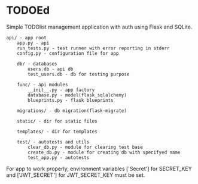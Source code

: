 # TODOEd
Simple TODOlist management application with auth using Flask and SQLite.
  
    api/ - app root
        app.py - api
        run_tests.py - test runner with error reporting in stderr
        config.py - configuration file for app
    
        db/ - databases
            users.db - api db
            test_users.db - db for testing purpose
    
        func/ - api modules
            __init__.py - app factory
            database.py - model(flask_sqlalchemy)
            blueprints.py - flask blueprints
    
        migrations/ - db migration(flask-migrate)
        
        static/ - dir for static files
    
        templates/ - dir for templates
    
        test/ - autotests and utils
            clear_db.py - module for clearing test base
            create_db.py - module for creating db with specifyed name
            test_app.py - autotests


For app to work properly, environment variables ['Secret'] for SECRET_KEY and ['JWT_SECRET'] for JWT_SECRET_KEY must be set.
